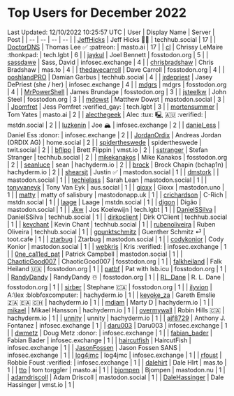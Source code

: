 # Top Users for December 2022
Last Updated: 12/10/2022 10:25:57 UTC
| User | Display Name | Server | Post |
| -- | -- | -- | -- |
| [JeffHicks](https://techhub.social/@JeffHicks) | Jeff Hicks 🐶🎼 | techhub.social | 17 |
| [DoctorDNS](https://masto.ai/@DoctorDNS) | Thomas Lee ✅ :patreon: | masto.ai | 17 |
| [cl](https://tech.lgbt/@cl) | Chrissy LeMaire :thonkpad: | tech.lgbt | 6 |
| [jaykul](https://fosstodon.org/@jaykul) | Joel Bennett | fosstodon.org | 5 |
| [sassdawe](https://infosec.exchange/@sassdawe) | Sass, David | infosec.exchange | 4 |
| [chrisbradshaw](https://mas.to/@chrisbradshaw) | Chris Bradshaw | mas.to | 4 |
| [thedavecarroll](https://fosstodon.org/@thedavecarroll) | Dave Carroll | fosstodon.org | 4 |
| [poshlandPRO](https://techhub.social/@poshlandPRO) | Damian Garbus | techhub.social | 4 |
| [jrdepriest](https://infosec.exchange/@jrdepriest) | Jasey DePriest (she / her) | infosec.exchange | 4 |
| [mdgrs](https://fosstodon.org/@mdgrs) | mdgrs | fosstodon.org | 4 |
| [MrPowerShell](https://fosstodon.org/@MrPowerShell) | James Brundage | fosstodon.org | 3 |
| [jsteelkw](https://fosstodon.org/@jsteelkw) | John Steel | fosstodon.org | 3 |
| [mdowst](https://mastodon.social/@mdowst) | Matthew Dowst | mastodon.social | 3 |
| [Jpomfret](https://tech.lgbt/@Jpomfret) | Jess Pomfret :verified_gay: | tech.lgbt | 3 |
| [mortensummer](https://masto.ai/@mortensummer) | Tom Yates | masto.ai | 2 |
| [alecthegeek](https://mstdn.social/@alecthegeek) | Alec :tux: 🖳 🇦🇺 :verified: | mstdn.social | 2 |
| [luzkenin](https://infosec.exchange/@luzkenin) | Joe 🏔️ | infosec.exchange | 2 |
| [daniel_ess](https://infosec.exchange/@daniel_ess) | Daniel Ess :donor: | infosec.exchange | 2 |
| [JordanOrdix](https://home.social/@JordanOrdix) | Andreas Jordan (ORDIX AG) | home.social | 2 |
| [spidertheswede](https://twit.social/@spidertheswede) | spidertheswede | twit.social | 2 |
| [bflipp](https://vmst.io/@bflipp) | Brett Flippin | vmst.io | 2 |
| [sstranger](https://techhub.social/@sstranger) | Stefan Stranger | techhub.social | 2 |
| [mikekanakos](https://fosstodon.org/@mikekanakos) | Mike Kanakos | fosstodon.org | 2 |
| [seanluce](https://hachyderm.io/@seanluce) | sean | hachyderm.io | 2 |
| [brock](https://hachyderm.io/@brock) | Brock Chapin (bchap1n) | hachyderm.io | 2 |
| [shearsjt](https://mastodon.social/@shearsjt) | Justin ✅ | mastodon.social | 1 |
| [dmstork](https://mastodon.social/@dmstork) |  | mastodon.social | 1 |
| [techielass](https://mastodon.social/@techielass) | Sarah Lean | mastodon.social | 1 |
| [tonyvaneyk](https://aus.social/@tonyvaneyk) | Tony Van Eyk | aus.social | 1 |
| [gioxx](https://mastodon.uno/@gioxx) | Gioxx | mastodon.uno | 1 |
| [matty](https://mastodonapp.uk/@matty) | matty of salisbury | mastodonapp.uk | 1 |
| [crichardson](https://mstdn.social/@crichardson) | C-Rich | mstdn.social | 1 |
| [laage](https://mstdn.social/@laage) | Laage | mstdn.social | 1 |
| [digon](https://mastodon.social/@digon) | Digão | mastodon.social | 1 |
| [Jkw](https://tech.lgbt/@Jkw) | Jos Koelewijn | tech.lgbt | 1 |
| [DanielSSilva](https://techhub.social/@DanielSSilva) | DanielSSilva | techhub.social | 1 |
| [dirkoclient](https://techhub.social/@dirkoclient) | Dirk O‘Client | techhub.social | 1 |
| [kevchant](https://techhub.social/@kevchant) | Kevin Chant | techhub.social | 1 |
| [rubenoliveira](https://techhub.social/@rubenoliveira) | Ruben Oliveira | techhub.social | 1 |
| [gpunktschmitz](https://toot.cafe/@gpunktschmitz) | Guenther Schmitz ⏎ | toot.cafe | 1 |
| [ztarbug](https://mastodon.social/@ztarbug) | Ztarbug | mastodon.social | 1 |
| [codykonior](https://mastodon.social/@codykonior) | Cody Konior | mastodon.social | 1 |
| [webkris](https://infosec.exchange/@webkris) | Kris :verified: | infosec.exchange | 1 |
| [0ne_ca11ed_pat](https://mastodon.social/@0ne_ca11ed_pat) | Patrick Campbell | mastodon.social | 1 |
| [ChaoticGood007](https://fosstodon.org/@ChaoticGood007) | ChaoticGood007 | fosstodon.org | 1 |
| [falkheiland](https://fosstodon.org/@falkheiland) | Falk Heiland 🇺🇦 | fosstodon.org | 1 |
| [patbf](https://fosstodon.org/@patbf) | Pat with lsb.icu | fosstodon.org | 1 |
| [RandyDandy](https://fosstodon.org/@RandyDandy) | RandyDandy ☃️ | fosstodon.org | 1 |
| [RL_Dane](https://fosstodon.org/@RL_Dane) | R. L. Dane | fosstodon.org | 1 |
| [sirber](https://fosstodon.org/@sirber) | Stephane 🇨🇦 | fosstodon.org | 1 |
| [ilyvion](https://hachyderm.io/@ilyvion) | A:\lex :blobfoxcomputer: | hachyderm.io | 1 |
| [keyoke_za](https://hachyderm.io/@keyoke_za) | Gareth Emslie 🇿🇦 🇪🇦 🇨🇭 | hachyderm.io | 1 |
| [mdiam](https://hachyderm.io/@mdiam) | Marty D | hachyderm.io | 1 |
| [mikael](https://hachyderm.io/@mikael) | Mikael Hansson | hachyderm.io | 1 |
| [overmywall](https://hachyderm.io/@overmywall) | Robin Hills 🇨🇦 | hachyderm.io | 1 |
| [unnity](https://hachyderm.io/@unnity) | unnity | hachyderm.io | 1 |
| [ajf8729](https://infosec.exchange/@ajf8729) | Anthony J. Fontanez | infosec.exchange | 1 |
| [daru003](https://infosec.exchange/@daru003) | Daru003 | infosec.exchange | 1 |
| [dwmetz](https://infosec.exchange/@dwmetz) | Doug Metz :donor: | infosec.exchange | 1 |
| [fabian_bader](https://infosec.exchange/@fabian_bader) | Fabian Bader | infosec.exchange | 1 |
| [haircutfish](https://infosec.exchange/@haircutfish) | HaircutFish | infosec.exchange | 1 |
| [JasonFossen](https://infosec.exchange/@JasonFossen) | Jason Fossen SANS | infosec.exchange | 1 |
| [log4jmc](https://infosec.exchange/@log4jmc) | log4jmc | infosec.exchange | 1 |
| [rfoust](https://infosec.exchange/@rfoust) | Robbie Foust :verified: | infosec.exchange | 1 |
| [dalehirt](https://mas.to/@dalehirt) | Dale HIrt | mas.to | 1 |
| [tto](https://masto.ai/@tto) | tom torggler | masto.ai | 1 |
| [bjompen](https://mastodon.nu/@bjompen) | Bjompen | mastodon.nu | 1 |
| [adamdriscoll](https://mastodon.social/@adamdriscoll) | Adam Driscoll | mastodon.social | 1 |
| [DaleHassinger](https://vmst.io/@DaleHassinger) | Dale Hassinger | vmst.io | 1 |
